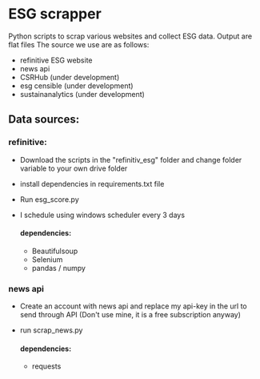 # ESG scrapper
Python scripts to scrap various websites and collect ESG data. Output are flat files
The source we use are as follows:
* refinitive ESG website
* news api
* CSRHub (under development)
* esg censible (under development)
* sustainanalytics (under development)


## Data sources:

### refinitive:
* Download the scripts in the "refinitiv_esg" folder and change folder variable to your own drive folder
* install dependencies in requirements.txt file
* Run esg_score.py
* I schedule using windows scheduler every 3 days

    #### dependencies:
    * Beautifulsoup
    * Selenium
    * pandas / numpy

### news api
* Create an account with news api and replace my api-key in the url to send through API (Don't use mine, it is a free subscription anyway)
* run scrap_news.py

    #### dependencies:
    * requests

